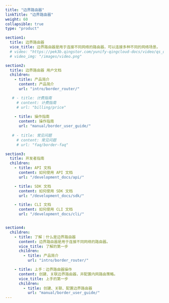 ```yaml
---
title: "边界路由器"
linkTitle: "边界路由器"
weight: 60
collapsible: true
type: "product"

section1:
  title: 边界路由器
  vice_title: 边界路由器是用于连接不同网络的路由器，可以连接多种不同的网络场景。
  # video: "https://pek3b.qingstor.com/yunify-qingcloud-docs/video/qs_qingcloud_vpc_router.mp4"
  # video_img: "/images/video.png"

section2:
  title: 边界路由器 用户文档
  children:
    - title: 产品简介
      content: 产品简介
      url: "intro/border_router/"

   # - title: 计费指南
     # content: 计费指南
     # url: "billing/price"
      
    - title: 操作指南
      content: 操作指南
      url: "manual/border_user_guide/"
      
   # - title: 常见问题
     # content: 常见问题
     # url: "faq/border-faq"

section3:
  title: 开发者指南
  children:
    - title: API 文档
      content: 如何使用 API 文档
      url: "/development_docs/api/"

    - title: SDK 文档
      content: 如何使用 SDK 文档
      url: "/development_docs/sdk/"

    - title: CLI 文档
      content: 如何使用 CLI 文档
      url: "/development_docs/cli/"


section4:
  children:
    - title: 了解：什么是边界路由器
      content: 边界路由器是用于连接不同网络的路由器。
      vice_title: 了解的第一步
      children:
        - title: 产品简介
          url: "intro/border_router/"

    - title: 上手：边界路由器操作
      content: 创建、关联边界路由器，并配置内网路由策略。
      vice_title: 上手的第一步
      children:
        - title: 创建、关联、配置边界路由器
          url: "manual/border_user_guide/" 
---
```



